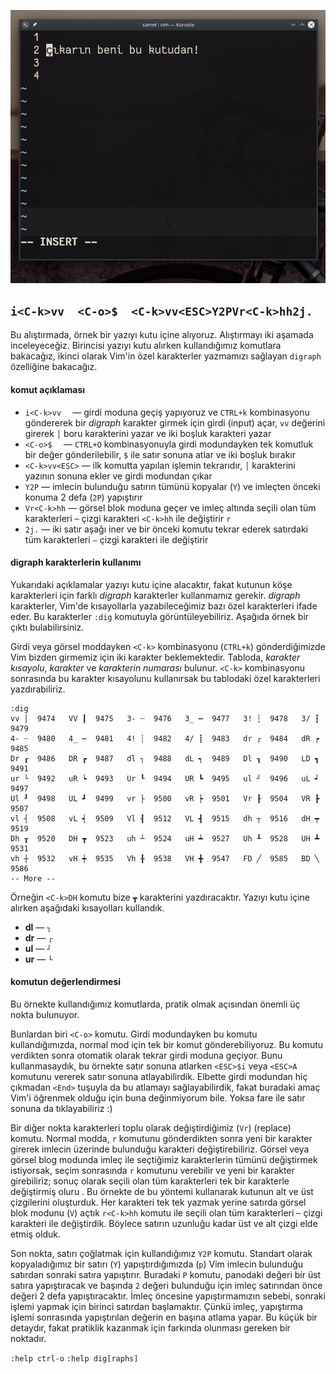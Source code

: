 ![](67.gif)

## `i<C-k>vv  <C-o>$  <C-k>vv<ESC>Y2PVr<C-k>hh2j.`

Bu alıştırmada, örnek bir yazıyı kutu içine alıyoruz. Alıştırmayı iki aşamada inceleyeceğiz. Birincisi yazıyı kutu alırken kullandığımız komutlara bakacağız, ikinci olarak Vim'in özel karakterler yazmamızı sağlayan `digraph` özelliğine bakacağız.

#### komut açıklaması

- `i<C-k>vv  ` ― girdi moduna geçiş yapıyoruz ve `CTRL+k` kombinasyonu göndererek bir *digraph* karakter girmek için girdi (input) açar, `vv` değerini girerek `│` boru karakterini yazar ve iki boşluk karakteri yazar
- `<C-o>$  ` ― `CTRL+O` kombinasyonuyla girdi modundayken tek komutluk bir değer gönderilebilir, `$` ile satır sonuna atlar ve iki boşluk bırakır
- `<C-k>vv<ESC>` ― ilk komutta yapılan işlemin tekrarıdır,  `│` karakterini yazının sonuna ekler ve girdi modundan çıkar
- `Y2P` ― imlecin bulunduğu satırın tümünü kopyalar (`Y`) ve imleçten önceki konuma 2 defa (`2P`) yapıştırır 
- `Vr<C-k>hh` ― görsel blok moduna geçer ve imleç altında seçili olan tüm karakterleri `─` çizgi karakteri `<C-k>hh` ile değiştirir `r`
- `2j.` ― iki satır aşağı iner ve bir önceki komutu tekrar ederek satırdaki tüm karakterleri `―` çizgi karakteri ile değiştirir


#### digraph karakterlerin kullanımı

Yukarıdaki açıklamalar yazıyı kutu içine alacaktır, fakat kutunun köşe karakterleri için farklı *digraph* karakterler kullanmamız gerekir. *digraph* karakterler, Vim'de kısayollarla yazabileceğimiz bazı özel karakterleri ifade eder. Bu karakterler `:dig` komutuyla görüntüleyebiliriz. Aşağıda örnek bir çıktı bulabilirsiniz.

Girdi veya görsel moddayken `<C-k>` kombinasyonu (`CTRL+k`) gönderdiğimizde Vim bizden girmemiz için iki karakter beklemektedir. Tabloda, *karakter kısayolu*, *karakter* ve *karakterin numarası* bulunur. `<C-k>` kombinasyonu sonrasında bu karakter kısayolunu kullanırsak bu tablodaki özel karakterleri yazdırabiliriz.

```
:dig
vv │  9474   VV ┃  9475   3- ┄  9476   3_ ┅  9477   3! ┆  9478   3/ ┇  9479
4- ┈  9480   4_ ┉  9481   4! ┊  9482   4/ ┋  9483   dr ┌  9484   dR ┍  9485
Dr ┎  9486   DR ┏  9487   dl ┐  9488   dL ┑  9489   Dl ┒  9490   LD ┓  9491
ur └  9492   uR ┕  9493   Ur ┖  9494   UR ┗  9495   ul ┘  9496   uL ┙  9497
Ul ┚  9498   UL ┛  9499   vr ├  9500   vR ┝  9501   Vr ┠  9504   VR ┣  9507
vl ┤  9508   vL ┥  9509   Vl ┨  9512   VL ┫  9515   dh ┬  9516   dH ┯  9519
Dh ┰  9520   DH ┳  9523   uh ┴  9524   uH ┷  9527   Uh ┸  9528   UH ┻  9531
vh ┼  9532   vH ┿  9535   Vh ╂  9538   VH ╋  9547   FD ╱  9585   BD ╲  9586
-- More --
```

Örneğin `<C-k>DH` komutu bize `┳` karakterini yazdıracaktır. Yazıyı kutu içine alırken aşağıdaki kısayolları kullandık.

- **dl** ― `┐`
- **dr** ― `┌`
- **ul** ― `┘`
- **ur** ― `└`



#### komutun değerlendirmesi

Bu örnekte kullandığımız komutlarda, pratik olmak  açısından önemli üç nokta bulunuyor.

Bunlardan biri `<C-o>` komutu. Girdi modundayken bu komutu kullandığımızda, normal mod için tek bir komut gönderebiliyoruz. Bu komutu verdikten sonra otomatik olarak tekrar girdi moduna geçiyor. Bunu kullanmasaydık, bu örnekte satır sonuna atlarken `<ESC>$i` veya `<ESC>A` komutunu vererek satır sonuna atlayabilirdik. Elbette girdi modundan hiç çıkmadan `<End>` tuşuyla da bu atlamayı sağlayabilirdik, fakat buradaki amaç Vim'i öğrenmek olduğu için buna değinmiyorum bile. Yoksa fare ile satır sonuna da tıklayabiliriz :)

Bir diğer nokta karakterleri toplu olarak değiştirdiğimiz (`Vr`) (replace) komutu. Normal modda, `r` komutunu gönderdikten sonra yeni bir karakter girerek imlecin üzerinde bulunduğu karakteri değiştirebiliriz. Görsel veya görsel blog modunda imleç ile seçtiğimiz karakterlerin tümünü değiştirmek istiyorsak, seçim sonrasında `r` komutunu verebilir ve yeni bir karakter girebiliriz; sonuç olarak seçili olan tüm karakterleri tek bir karakterle değiştirmiş oluru . Bu örnekte de bu yöntemi kullanarak kutunun alt ve üst çizgilerini oluşturduk. Her karakteri tek tek yazmak yerine satırda görsel blok modunu (`V`) açtık `r<C-k>hh` komutu ile seçili olan tüm karakterleri `─` çizgi karakteri ile değiştirdik. Böylece satırın uzunluğu kadar üst ve alt çizgi elde etmiş olduk.

Son nokta, satırı çoğlatmak için kullandığımız `Y2P` komutu. Standart olarak kopyaladığımız bir satırı (`Y`) yapıştırdığımızda (`p`) Vim imlecin bulunduğu satırdan sonraki satıra yapıştırır. Buradaki `P` komutu, panodaki değeri bir üst satıra yapıştıracak ve başında `2` değeri bulunduğu için imleç satırından önce değeri 2 defa yapıştıracaktır. İmleç öncesine yapıştırmamızın sebebi, sonraki işlemi yapmak için birinci satırdan başlamaktır. Çünkü imleç, yapıştırma işlemi sonrasında yapıştırılan değerin en başına atlama yapar. Bu küçük bir detaydır, fakat pratiklik kazanmak için farkında olunması gereken bir noktadır.

`:help ctrl-o`
`:help dig[raphs]`
